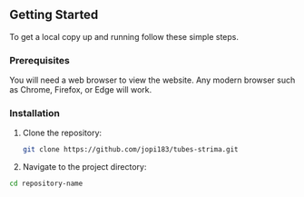 ## Getting Started

To get a local copy up and running follow these simple steps.

### Prerequisites

You will need a web browser to view the website. Any modern browser such as Chrome, Firefox, or Edge will work.

### Installation

1. Clone the repository:
   ```bash
   git clone https://github.com/jopi183/tubes-strima.git

2. Navigate to the project directory:
  ```bash
  cd repository-name
